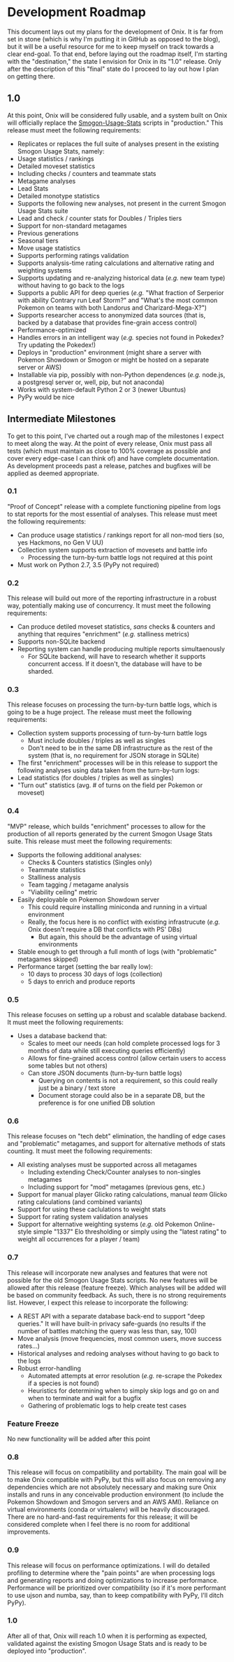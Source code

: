 # Development Roadmap

This document lays out my plans for the development of Onix. It is far from set
in stone (which is why I'm putting it in GitHub as opposed to the blog), but it
will be a useful resource for me to keep myself on track towards a clear
end-goal. To that end, before laying out the roadmap itself, I'm starting with
the "destination," the state I envision for Onix in its "1.0" release. Only
after the description of this "final" state do I proceed to lay out how I plan
on getting there.

## 1.0
At this point, Onix will be considered fully usable, and a system built on Onix
will officially replace the
[Smogon-Usage-Stats](https://github.com/Antar1011/Smogon-Usage-Stats) scripts in
 "production." This release must meet the following requirements:
 - Replicates or replaces the full suite of analyses present in the existing
  Smogon Usage Stats, namely:
  - Usage statistics / rankings
  - Detailed moveset statistics
   - Including checks / counters and teammate stats
  - Metagame analyses
  - Lead Stats
  - Detailed monotype statistics
 - Supports the following new analyses, not present in the current Smogon
  Usage Stats suite
  - Lead and check / counter stats for Doubles / Triples tiers
  - Support for non-standard metagames
   - Previous generations
   - Seasonal tiers
  - Move usage statistics
 - Supports performing ratings validation
 - Supports analysis-time rating calculations and alternative rating and
  weighting systems
 - Supports updating and re-analyzing historical data (_e.g._ new team type)
  without having to go back to the logs
 - Supports a public API for deep queries (_e.g._ "What fraction of Serperior
  with ability Contrary run Leaf Storm?" and "What's the most common Pokemon on
  teams with both Landorus and Charizard-Mega-X?")
 - Supports researcher access to anonymized data sources (that is, backed by
  a database that provides fine-grain access control)
 - Performance-optimized
 - Handles errors in an intelligent way (_e.g._ species not found in Pokedex?
  Try updating the Pokedex!)
 - Deploys in "production" environment (might share a server with Pokemon
  Showdown or Smogon or might be hosted on a separate server or AWS)
  - Installable via pip, possibly with non-Python dependences (_e.g._ node.js,
    a postgresql server or, well, pip, but not anaconda)
  - Works with system-default Python 2 or 3 (newer Ubuntus)
   - PyPy would be nice

## Intermediate Milestones
To get to this point, I've charted out a rough map of the milestones I expect
to meet along the way. At the point of every release, Onix must pass all tests
(which must maintain as close to 100% coverage as possible and cover every
edge-case I can think of) and have complete documentation. As development
proceeds past a release, patches and bugfixes will be applied as deemed
appropriate.

### 0.1
"Proof of Concept" release with a complete functioning pipeline from logs to
stat reports for the most essential of analyses. This release must meet the
following requirements: 
  - Can produce usage statistics / rankings report for all non-mod tiers (so,
  yes Hackmons, no Gen V UU)
  - Collection system supports extraction of movesets and battle info
    - Processing the turn-by-turn battle logs not required at this point
  - Must work on Python 2.7, 3.5 (PyPy not required)
      
### 0.2
This release will build out more of the reporting infrastructure in a robust
way, potentially making use of concurrency. It must meet the following
requirements:
  - Can produce detiled moveset statistics, _sans_ checks & counters and
  anything that requires "enrichment" (_e.g._ stalliness metrics)
  - Supports non-SQLite backend
  - Reporting system can handle producing multiple reports simultaenously
    - For SQLite backend, will have to research whether it supports
    concurrent access. If it doesn't, the database will have to be sharded.
    
### 0.3
This release focuses on processing the turn-by-turn battle logs, which is going
to be a huge project. The release must meet the following requirements:
  - Collection system supports processing of turn-by-turn battle logs
    - Must include doubles / triples as well as singles
    - Don't need to be in the same DB infrastructure as the rest of the system
    (that is, no requirement for JSON storage in SQLite)
  - The first "enrichment" processes will be in this release to support the
  following analyses using data taken from the turn-by-turn logs:
   - Lead statistics (for doubles / triples as well as singles)
   - "Turn out" statistics (avg. # of turns on the field per Pokemon or
    moveset)

### 0.4
"MVP" release, which builds "enrichment" processes to allow for the production
of all reports generated by the current Smogon Usage Stats suite. This release
must meet the following requirements:
  - Supports the following additional analyses:
    - Checks & Counters statistics (Singles only)
    - Teammate statistics
    - Stalliness analysis
    - Team tagging / metagame analysis
    - "Viability ceiling" metric
  - Easily deployable on Pokemon Showdown server
    - This could require installing miniconda and running in a virtual
    environment
    - Really, the focus here is no conflict with existing infrastrucute (_e.g._
    Onix doesn't require a DB that conflicts with PS' DBs)
      - But again, this should be the advantage of using virtual environments
  - Stable enough to get through a full month of logs (with "problematic" 
  metagames skipped)
  - Performance target (setting the bar really low):
    - 10 days to process 30 days of logs (collection)
    - 5 days to enrich and produce reports

### 0.5
This release focuses on setting up a robust and scalable database backend. It
must meet the following requirements:
  - Uses a database backend that:
    - Scales to meet our needs (can hold complete processed logs for 3 months of
    data while still executing queries efficiently)
    - Allows for fine-grained access control (allow certain users to access 
    some tables but not others)
    - Can store JSON documents (turn-by-turn battle logs)
      - Querying on contents is not a requirement, so this could really just be
      a binary / text store
      - Document storage could also be in a separate DB, but the preference is
      for one unified DB solution

### 0.6
This release focuses on "tech debt" elimination, the handling of edge cases and
"problematic" metagames, and support for alternative methods of stats counting.
It must meet the following requirements:
  - All existing analyses must be supported across all metagames
    - Including extending Check/Counter analyses to non-singles metagames
    - Including support for "mod" metagames (previous gens, etc.)
  - Support for manual player Glicko rating calculations, manual _team_ Glicko
  rating calculations (and combined variants)
   - Support for using these caclulations to weight stats
  - Support for rating system validation analyses 
  - Support for alternative weighting systems (_e.g._ old Pokemon Online-style
  simple "1337" Elo thresholding or simply using the "latest rating" to weight
  all occurrences for a player / team)
  
### 0.7
This release will incorporate new analyses and features that were not possible
for the old Smogon Usage Stats scripts. No new features will be allowed after
this release (feature freeze). Which analyses will be added will be based on
community feedback. As such, there is no strong requirements list. However, I
expect this release to incorporate the following:
  - A REST API with a separate database back-end to support "deep queries." It
  will have built-in privacy safe-guards (no results if the number of battles
  matching the query was less than, say, 100)
  - Move analysis (move frequencies, most common users, move success rates...)
  - Historical analyses and redoing analyses without having to go
  back to the logs
  - Robust error-handling
    - Automated attempts at error resolution (_e.g._ re-scrape the Pokedex if
    a species is not found)
    - Heuristics for determining when to simply skip logs and go on and when to
    terminate and wait for a bugfix
    - Gathering of problematic logs to help create test cases
  
### Feature Freeze
No new functionality will be added after this point

### 0.8
This release will focus on compatibility and portability. The main goal will be
to make Onix compatible with PyPy, but this will also focus on removing
any dependencies which are not absolutely necessary and making sure Onix
installs and runs in any conceivable production environment (to include the 
Pokemon Showdown and Smogon servers and an AWS AMI). Reliance on virtual
environments (conda or virtualenv) will be heavily discouraged. There are no
hard-and-fast requirements for this release; it will be considered complete when
I feel there is no room for additional improvements.

### 0.9
This release will focus on performance optimizations. I will do detailed
profiling to determine where the "pain points" are when processing logs and
generating reports and doing optimizations to increase performance. Performance
will be prioritized over compatibility (so if it's more performant to use ujson
and numba, say, than to keep compatibility with PyPy, I'll ditch PyPy).

### 1.0
After all of that, Onix will reach 1.0 when it is performing as expected,
validated against the existing Smogon Usage Stats and is ready to be deployed
into "production".
 
  
  


 
